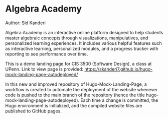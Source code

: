 # Algebra Academy

Author: Sid Kanderi

Algebra Academy is an interactive online platform designed to help students master algebraic concepts through visualizations, manipulatives, and personalized learning experiences.
It includes various helpful features such as interactive learning, personalized modules, and a progress tracker with reporting to see performance over time.

This is a demo landing page for CIS 3500 (Software Design), a class at UPenn. Link to view page is provided: https://skanderi7.github.io/hugo-mock-landing-page-autodeployed/

In this new and improved repository of Hugo-Mock-Landing-Page, a workflow is created to automate the deployment of the website whenever code is pushed to the main branch of the repository (hence the title hugo-mock-landing-page-autodeployed). Each time a change is committed, the Hugo environment is initialized, and the compiled website files are published to GitHub pages.
